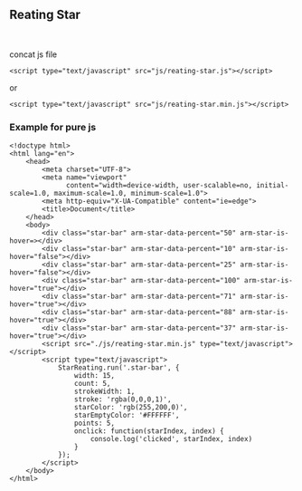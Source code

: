 ## Reating Star


<br/>

concat js file

    <script type="text/javascript" src="js/reating-star.js"></script>
    
or

    <script type="text/javascript" src="js/reating-star.min.js"></script>
    
    
### Example for pure js

    <!doctype html>
    <html lang="en">
        <head>
            <meta charset="UTF-8">
            <meta name="viewport"
                  content="width=device-width, user-scalable=no, initial-scale=1.0, maximum-scale=1.0, minimum-scale=1.0">
            <meta http-equiv="X-UA-Compatible" content="ie=edge">
            <title>Document</title>
        </head>
        <body>
            <div class="star-bar" arm-star-data-percent="50" arm-star-is-hover=></div>
            <div class="star-bar" arm-star-data-percent="10" arm-star-is-hover="false"></div>
            <div class="star-bar" arm-star-data-percent="25" arm-star-is-hover="false"></div>
            <div class="star-bar" arm-star-data-percent="100" arm-star-is-hover="true"></div>
            <div class="star-bar" arm-star-data-percent="71" arm-star-is-hover="true"></div>
            <div class="star-bar" arm-star-data-percent="88" arm-star-is-hover="true"></div>
            <div class="star-bar" arm-star-data-percent="37" arm-star-is-hover="true"></div>
            <script src="./js/reating-star.min.js" type="text/javascript"></script>
            <script type="text/javascript">
                StarReating.run('.star-bar', {
                    width: 15,
                    count: 5,
                    strokeWidth: 1,
                    stroke: 'rgba(0,0,0,1)',
                    starColor: 'rgb(255,200,0)',
                    starEmptyColor: '#FFFFFF',
                    points: 5,
                    onclick: function(starIndex, index) {
                        console.log('clicked', starIndex, index)
                    }
                });
            </script>
        </body>
    </html>
